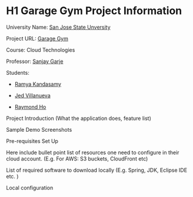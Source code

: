 # H1 Garage Gym Project Information

University Name: [San Jose State Unversity](http://www.sjsu.edu/ "SJSU Home Page")

Project URL: [Garage Gym](http://gg.ramyaprojects.net "Garage Gym Home Page")

Course: Cloud Technologies

Professor: [Sanjay Garje](https://www.linkedin.com/in/sanjaygarje/ "LinkedIn to Prof. Sanjay Garje's Profile") 

Students:

* [Ramya Kandasamy](https://www.linkedin.com/in/ramyakandasamy/ "Ramya's LinkedIn")

* [Jed Villanueva](https://www.linkedin.com/in/jed-v/ "Jed's LinkedIn")

* [Raymond Ho]()

Project Introduction (What the application does, feature list)

Sample Demo Screenshots

Pre-requisites Set Up

Here include bullet point list of resources one need to configure in their cloud account. (E.g. For AWS: S3 buckets, CloudFront etc)

List of required software to download locally (E.g. Spring, JDK, Eclipse IDE etc. )

Local configuration
